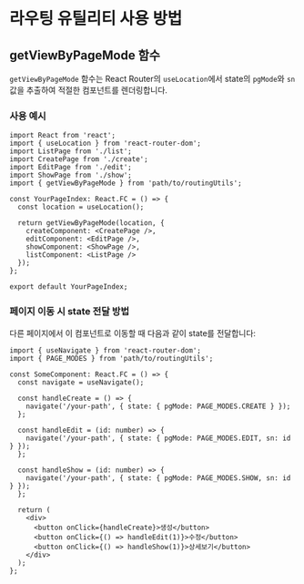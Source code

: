 # 라우팅 유틸리티 사용 방법

## getViewByPageMode 함수

`getViewByPageMode` 함수는 React Router의 `useLocation`에서 state의 `pgMode`와 `sn` 값을 추출하여 적절한 컴포넌트를 렌더링합니다.

### 사용 예시

```tsx
import React from 'react';
import { useLocation } from 'react-router-dom';
import ListPage from './list';
import CreatePage from './create';
import EditPage from './edit';
import ShowPage from './show';
import { getViewByPageMode } from 'path/to/routingUtils';

const YourPageIndex: React.FC = () => {
  const location = useLocation();
  
  return getViewByPageMode(location, {
    createComponent: <CreatePage />,
    editComponent: <EditPage />,
    showComponent: <ShowPage />,
    listComponent: <ListPage />
  });
};

export default YourPageIndex;
```

### 페이지 이동 시 state 전달 방법

다른 페이지에서 이 컴포넌트로 이동할 때 다음과 같이 state를 전달합니다:

```tsx
import { useNavigate } from 'react-router-dom';
import { PAGE_MODES } from 'path/to/routingUtils';

const SomeComponent: React.FC = () => {
  const navigate = useNavigate();
  
  const handleCreate = () => {
    navigate('/your-path', { state: { pgMode: PAGE_MODES.CREATE } });
  };
  
  const handleEdit = (id: number) => {
    navigate('/your-path', { state: { pgMode: PAGE_MODES.EDIT, sn: id } });
  };
  
  const handleShow = (id: number) => {
    navigate('/your-path', { state: { pgMode: PAGE_MODES.SHOW, sn: id } });
  };
  
  return (
    <div>
      <button onClick={handleCreate}>생성</button>
      <button onClick={() => handleEdit(1)}>수정</button>
      <button onClick={() => handleShow(1)}>상세보기</button>
    </div>
  );
};
``` 